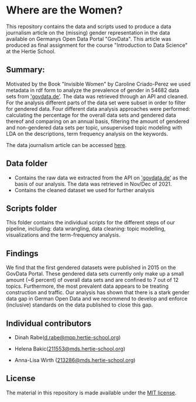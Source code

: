 # Where are the Women?

This repository contains the data and scripts used to produce a data journalism article on the (missing) gender representation in the data available on Germanys Open Data Portal "GovData". This article was produced as final assignment for the course "Introduction to Data Science" at the Hertie School.

## Summary:

Motivated by the Book "Invisible Women" by Caroline Criado-Perez we used metadata in rdf form to analyze the prevalence of gender in 54682 data sets from ['govdata.de'](https://www.govdata.de/). The data was retrieved through an API and cleaned. For the analysis different parts of the data set were subset in order to filter for gendered data. Four different data analysis approaches were performed: calculating the percentage for the overall data sets and gendered data thereof and comparing on an annual basis, filtering the amount of gendered and non-gendered data sets per topic, unsupervised topic modeling with LDA on the descriptions, term frequency analysis on the keywords. 

The data journalism article can be accessed [here](https://rawcdn.githack.com/dinahrabe/invisible_women_project/815c2de465d30d6c548c140cd431b1b4033c3249/invisible_women_dr_hb_alw.html).

## Data folder

- Contains the raw data we extracted from the API on ['govdata.de'](https://www.govdata.de/) as the basis of our analysis. The data was retrieved in Nov/Dec of 2021.
- Contains the cleaned dataset we used for further analysis

## Scripts folder

This folder contains the individual scripts for the different steps of our pipeline, including: data wrangling, data cleaning:  topic modelling, visualizations and the term-frequency analysis.

## Findings

We find that the first gendered datasets were published in 2015 on the GovData Portal. These gendered data sets currently only make up a small amount (~6 percent) of overall data sets and are confined to 7 out of 12 topics. Furthermore, the most prevalent data appears to be treating construction and traffic. Our analysis has shown that there is a stark gender data gap in German Open Data and we recommend to develop and enforce (inclusive) standards on the data published to close this gap.


## Individual contributors

* Dinah Rabe(d.rabe@mpp.hertie-school.org)

* Helena Bakic(211553@mds.hertie-school.org)

* Anna-Lisa Wirth (213286@mds.hertie-school.org)

## License

The material in this repository is made available under the [MIT license](http://opensource.org/licenses/mit-license.php).
